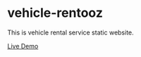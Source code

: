 # vehicle-rentooz
This is vehicle rental service static website.

<a href="https://mayuri-web.github.io/vehicle-rentooz/">Live Demo</a>

